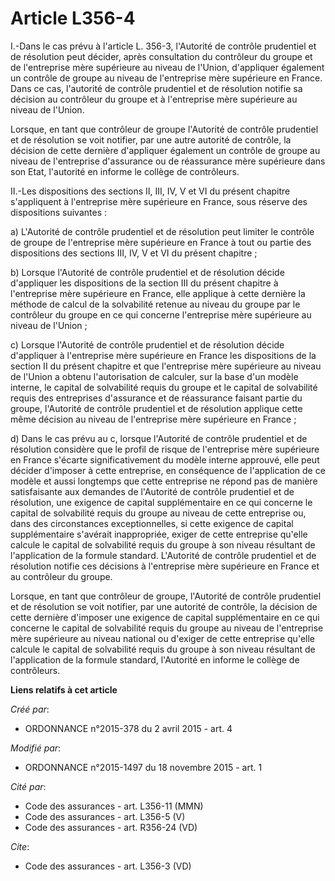 # Article L356-4

I.-Dans le cas prévu à l'article L. 356-3, l'Autorité de contrôle prudentiel et de résolution peut décider, après
consultation du contrôleur du groupe et de l'entreprise mère supérieure au niveau de l'Union, d'appliquer également un
contrôle de groupe au niveau de l'entreprise mère supérieure en France. Dans ce cas, l'autorité de contrôle prudentiel et de
résolution notifie sa décision au contrôleur du groupe et à l'entreprise mère supérieure au niveau de l'Union. 

Lorsque, en tant que contrôleur de groupe l'Autorité de contrôle prudentiel et de résolution se voit notifier, par une autre
autorité de contrôle, la décision de cette dernière d'appliquer également un contrôle de groupe au niveau de l'entreprise
d'assurance ou de réassurance mère supérieure dans son Etat, l'autorité en informe le collège de contrôleurs. 

II.-Les dispositions des sections II, III, IV, V et VI du présent chapitre s'appliquent à l'entreprise mère supérieure en
France, sous réserve des dispositions suivantes : 

a) L'Autorité de contrôle prudentiel et de résolution peut limiter le contrôle de groupe de l'entreprise mère supérieure en
France à tout ou partie des dispositions des sections III, IV, V et VI du présent chapitre ; 

b) Lorsque l'Autorité de contrôle prudentiel et de résolution décide d'appliquer les dispositions de la section III du
présent chapitre à l'entreprise mère supérieure en France, elle applique à cette dernière la méthode de calcul de la
solvabilité retenue au niveau du groupe par le contrôleur du groupe en ce qui concerne l'entreprise mère supérieure au niveau
de l'Union ; 

c) Lorsque l'Autorité de contrôle prudentiel et de résolution décide d'appliquer à l'entreprise mère supérieure en France les
dispositions de la section II du présent chapitre et que l'entreprise mère supérieure au niveau de l'Union a obtenu
l'autorisation de calculer, sur la base d'un modèle interne, le capital de solvabilité requis du groupe et le capital de
solvabilité requis des entreprises d'assurance et de réassurance faisant partie du groupe, l'Autorité de contrôle prudentiel
et de résolution applique cette même décision au niveau de l'entreprise mère supérieure en France ; 

d) Dans le cas prévu au c, lorsque l'Autorité de contrôle prudentiel et de résolution considère que le profil de risque de
l'entreprise mère supérieure en France s'écarte significativement du modèle interne approuvé, elle peut décider d'imposer à
cette entreprise, en conséquence de l'application de ce modèle et aussi longtemps que cette entreprise ne répond pas de
manière satisfaisante aux demandes de l'Autorité de contrôle prudentiel et de résolution, une exigence de capital
supplémentaire en ce qui concerne le capital de solvabilité requis du groupe au niveau de cette entreprise ou, dans des
circonstances exceptionnelles, si cette exigence de capital supplémentaire s'avérait inappropriée, exiger de cette entreprise
qu'elle calcule le capital de solvabilité requis du groupe à son niveau résultant de l'application de la formule standard.
L'Autorité de contrôle prudentiel et de résolution notifie ces décisions à l'entreprise mère supérieure en France et au
contrôleur du groupe. 

Lorsque, en tant que contrôleur de groupe, l'Autorité de contrôle prudentiel et de résolution se voit notifier, par une
autorité de contrôle, la décision de cette dernière d'imposer une exigence de capital supplémentaire en ce qui concerne le
capital de solvabilité requis du groupe au niveau de l'entreprise mère supérieure au niveau national ou d'exiger de cette
entreprise qu'elle calcule le capital de solvabilité requis du groupe à son niveau résultant de l'application de la formule
standard, l'Autorité en informe le collège de contrôleurs.

**Liens relatifs à cet article**

_Créé par_:

  - ORDONNANCE n°2015-378 du 2 avril 2015 - art. 4

_Modifié par_:

  - ORDONNANCE n°2015-1497 du 18 novembre 2015 - art. 1

_Cité par_:

  - Code des assurances - art. L356-11 (MMN)
  - Code des assurances - art. L356-5 (V)
  - Code des assurances - art. R356-24 (VD)

_Cite_:

  - Code des assurances - art. L356-3 (VD)
